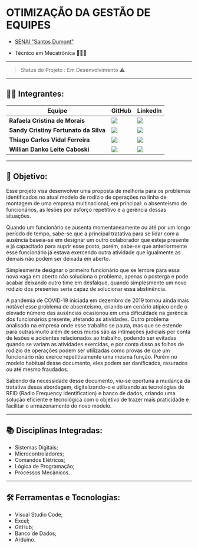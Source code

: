 # OTIMIZAÇÃO DA GESTÃO DE EQUIPES

* [SENAI "Santos Dumont"](https://saojosedoscampos.sp.senai.br)

* Técnico em Mecatrônica 🤖🔧🔩

-----------------------------------------------------------------------------------------------------------------------------------------------------------------------
> Status do Projeto : Em Desenvolvimento ⚠️
-----------------------------------------------------------------------------------------------------------------------------------------------------------------------

## 👨‍🔧 Integrantes:

| Equipe           | GitHub                                                         | LinkedIn                                              |
| ---------------- | -------------------------------------------------------------- | ----------------------------------------------------- |
|__Rafaela Cristina de Morais__| [![](https://bit.ly/3f9Xo0P)](                     )| [![](https://bit.ly/2P1ZogM)](                     ) |
|__Sandy Cristiny Fortunato da Silva__| [![](https://bit.ly/3f9Xo0P)](              )| [![](https://bit.ly/2P1ZogM)](                     ) |
|__Thiago Carlos Vidal Ferreira__| [![](https://bit.ly/3f9Xo0P)](https://github.com/thiaguitooz)| [![](https://bit.ly/2P1ZogM)](https://www.linkedin.com/in/thiago-ferreira-6b74381b4/) |
|__Willian Danko Leite Caboski__| [![](https://bit.ly/3f9Xo0P)](https://github.com/DankoCaboski)| [![](https://bit.ly/2P1ZogM)](https://www.linkedin.com/mwlite/in/willian-danko-leite-caboski-5410741b4) |

-----------------------------------------------------------------------------------------------------------------------------------------------------------------------

## 📝 Objetivo:
Esse projeto visa desenvolver uma proposta de melhoria para os problemas identificados no atual modelo de rodízio de operações na linha de montagem de uma empresa multinacional, em principal: o absenteísmo de funcionários, as lesões por esforço repetitivo e a gerência dessas situações.

Quando um funcionário se ausenta momentaneamente ou até por um longo período de tempo, sabe-se que a principal tratativa para se lidar com a ausência baseia-se em designar um outro colaborador que esteja presente e já capacitado para suprir esse posto, porém, sabe-se que anteriormente esse funcionário já estava exercendo outra atividade que igualmente as demais não podem ser deixada em aberto.

Simplesmente designar o primeiro funcionário que se lembre para essa nova vaga em aberto não soluciona o problema, apenas o posterga e pode acabar deixando outro time em desfalque, quando simplesmente um novo rodízio dos presentes seria capaz de solucionar essa abstinência.

A pandemia de COVID-19 iniciada em dezembro de 2019 tornou ainda mais notável esse problema de absenteísmo, criando um cenário atípico onde o elevado número das ausências ocasionou em uma dificuldade na gerência dos funcionários presente, afetando as atividades. Outro problema analisado na empresa onde esse trabalho se pauta, mas que se estende para outras muito além de seus muros são as intimações judiciais por conta de lesões e acidentes relacionados ao trabalho, podendo ser evitadas quando se variam as atividades exercidas, e por conta disso as folhas de rodízio de operações podem ser utilizadas como provas de que um funcionário não exerce repetitivamente uma mesma função. Porém no modelo habitual desse documento, eles podem ser danificados, rasurados ou até mesmo fraudados.

Sabendo da necessidade desse documento, viu-se oportuna a mudança da tratativa dessa abordagem, digitalizando-o e utilizando as tecnologias de RFID (Radio Frequency Identification) e banco de dados, criando uma solução eficiente e tecnológica com o objetivo de trazer mais praticidade e facilitar o armazenamento do novo modelo.


-----------------------------------------------------------------------------------------------------------------------------------------------------------------------

## 📚 Disciplinas Integradas:
- Sistemas Digitais;
- Microcontroladores;
- Comandos Elétricos;
- Lógica de Programação;
- Processos Mecânicos.

-----------------------------------------------------------------------------------------------------------------------------------------------------------------------

## 🛠 Ferramentas e Tecnologias: 
- Visual Studio Code;
- Excel;
- GitHub;
- Banco de Dados;
- Arduino.
